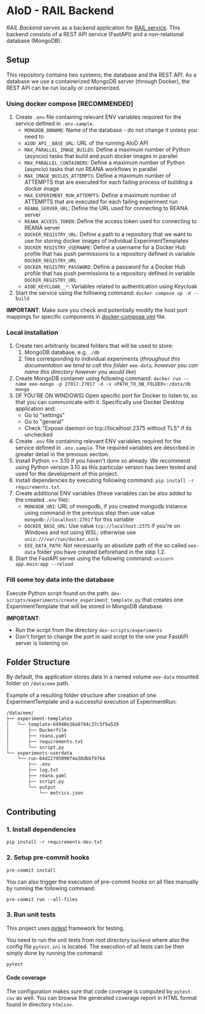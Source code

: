 # AIoD - RAIL Backend

_RAIL Backend_ serves as a backend application for [RAIL service](../README.md).
This backend consists of a REST API service (FastAPI) and a non-relational database (MongoDB).

## Setup

This repository contains two systems; the database and the REST API.
As a database we use a containerized MongoDB server (through Docker), the REST API can be run locally or containerized.

### Using docker compose [RECOMMENDED]

1. Create `.env` file containing relevant ENV variables required for the service defined in `.env.sample`.
    - `MONGODB_DBNAME`: Name of the database - do not change it unless you need to
    - `AIOD_API__BASE_URL`: URL of the running AIoD API
    - `MAX_PARALLEL_IMAGE_BUILDS`: Define a maximum number of Python (asyncio) tasks that build and push docker images
      in parallel
    - `MAX_PARALLEL_CONTAINERS`: Define a maximum number of Python (asyncio) tasks that run REANA workflows in parallel
    - `MAX_IMAGE_BUILDS_ATTEMPTS`: Define a maximum number of ATTEMPTS that are executed for each failing process of
      building a docker image
    - `MAX_EXPERIMENT_RUN_ATTEMPTS`: Define a maximum number of ATTEMPTS that are executed for each failing experiment
      run
    - `REANA_SERVER_URL`: Define the URL used for connecting to REANA server
    - `REANA_ACCESS_TOKEN`: Define the access token used for connecting to REANA server
    - `DOCKER_REGISTRY_URL`: Define a path to a repository that we want to use for storing docker images of individual
      ExperimentTemplates
    - `DOCKER_REGISTRY_USERNAME`: Define a username for a Docker Hub profile that has push permissions to a repository
      defined in variable `DOCKER_REGISTRY_URL`
    - `DOCKER_REGISTRY_PASSWORD`: Define a password for a Docker Hub profile that has push permissions to a repository
      defined in variable `DOCKER_REGISTRY_URL`
    - `AIOD_KEYCLOAK__*`: Variables related to authentication using Keycloak
1. Start the service using the following command: `docker compose up -d --build`

**IMPORTANT**: Make sure you check and potentially modify the host port mappings for specific components
in [docker-compose.yml](docker-compose.yml) file.

### Local installation

1. Create two arbitrarily located folders that will be used to store:
    1. MongoDB database, e.g. `./db`
    1. files corresponding to individual experiments (*throughout this documentation we tend to call this
       folder `eee-data`, however you can name this directory however you would like*)
1. Create MongoDB container using following
   command: `docker run --name eee-mongo -p 27017:27017 -d -v <PATH_TO_DB_FOLDER>:/data/db mongo`
1. [IF YOU'RE ON WINDOWS] Open specific port for Docker to listen to, so that you can communicate with it. Specifically
   use Docker Desktop application and:
    - Go to "settings"
    - Go to "general"
    - Check "Expose daemon on tcp://localhost:2375 without TLS" if its unchecked
1. Create `.env` file containing relevant ENV variables required for the service defined in `.env.sample`. The required
   variables are described in greater detail in the previous section.
1. Install Python >= 3.10 if you haven't done so already. We recommend using Python version 3.10 as this particular
   version has been tested and used for the development of this project.
1. Install dependencies by executing following command: `pip install -r requirements.txt`.
1. Create additional ENV variables (these variables can be also added to the created `.env` file):
    - `MONGODB_URI`: URL of mongodb, if you created mongodb instance using command in the previous step then use
      value `mongodb://localhost:27017` for this variable
    - `DOCKER_BASE_URL`: Use value `tcp://localhost:2375` if you're on Windows and not using WSL; otherwise
      use `unix:///var/run/docker.sock`
    - `EEE_DATA_PATH`: Not necessarily an absolute path of the so called `eee-data` folder you have created beforehand
      in the step 1.2.
1. Start the FastAPI server using the following command: `uvicorn app.main:app --reload`

### Fill some toy data into the database

Execute Python script found on the path: `dev-scripts/experiments/create_experiment_template.py` that creates one
ExperimentTemplate that will be stored in MongoDB database.

**IMPORTANT**:

- Run the script from the directory `dev-scripts/experiments`
- Don't forget to change the port in said script to the one your FastAPI server is listening on

## Folder Structure

By default, the application stores data in a named volume `eee-data` mounted folder on `/data/eee` path.

Example of a resulting folder structure after creation of one ExperimentTemplate and a successful execution of
ExperimentRun:

```bash
/data/eee/
├── experiment-templates
│   └── template-64940e38a8784c37c5f9a529
│       ├── Dockerfile
│       ├── reana.yaml
│       ├── requirements.txt
│       └── script.py
└── experiments-userdata
    └── run-64d22795090f4a38dbbf9764
        ├── .env
        ├── log.txt
        ├── reana.yaml
        ├── script.py
        └── output
            └── metrics.json
```

## Contributing

### 1. Install dependencies
```shell
pip install -r requirements-dev.txt
```
### 2. Setup pre-commit hooks
```shell
pre-commit install
```
You can also trigger the execution of pre-commit hooks on all files manually by running the following command:
   ```shell
   pre-commit run --all-files
   ```
### 3. Run unit tests
This project uses [pytest](https://docs.pytest.org/) framework for testing.

You need to run the unit tests from root directory `backend` where also the config file `pytest.ini` is located.
The execution of all tests can be then simply done by running the command:
```shell
pytest
```

#### Code coverage
The configuration makes sure that code coverage is computed by `pytest-cov` as well.
You can browse the generated coverage report in HTML format found in directory `htmlcov`.
   